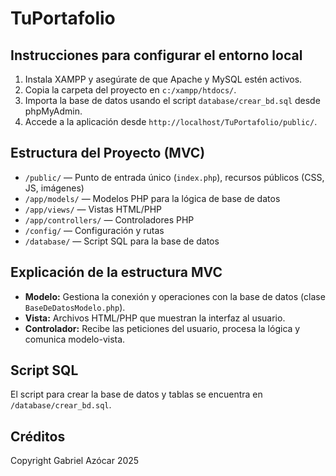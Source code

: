 # TuPortafolio

## Instrucciones para configurar el entorno local

1. Instala XAMPP y asegúrate de que Apache y MySQL estén activos.
2. Copia la carpeta del proyecto en `c:/xampp/htdocs/`.
3. Importa la base de datos usando el script `database/crear_bd.sql` desde phpMyAdmin.
4. Accede a la aplicación desde `http://localhost/TuPortafolio/public/`.

## Estructura del Proyecto (MVC)

- `/public/` — Punto de entrada único (`index.php`), recursos públicos (CSS, JS, imágenes)
- `/app/models/` — Modelos PHP para la lógica de base de datos
- `/app/views/` — Vistas HTML/PHP
- `/app/controllers/` — Controladores PHP
- `/config/` — Configuración y rutas
- `/database/` — Script SQL para la base de datos

## Explicación de la estructura MVC

- **Modelo:** Gestiona la conexión y operaciones con la base de datos (clase `BaseDeDatosModelo.php`).
- **Vista:** Archivos HTML/PHP que muestran la interfaz al usuario.
- **Controlador:** Recibe las peticiones del usuario, procesa la lógica y comunica modelo-vista.

## Script SQL

El script para crear la base de datos y tablas se encuentra en `/database/crear_bd.sql`.

## Créditos

Copyright Gabriel Azócar 2025
